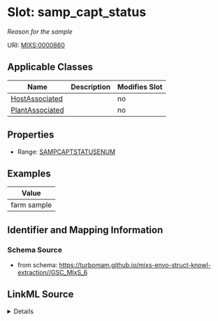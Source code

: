 # Slot: samp_capt_status


_Reason for the sample_



URI: [MIXS:0000860](https://w3id.org/mixs/0000860)



<!-- no inheritance hierarchy -->




## Applicable Classes

| Name | Description | Modifies Slot |
| --- | --- | --- |
[HostAssociated](HostAssociated.md) |  |  no  |
[PlantAssociated](PlantAssociated.md) |  |  no  |







## Properties

* Range: [SAMPCAPTSTATUSENUM](SAMPCAPTSTATUSENUM.md)






## Examples

| Value |
| --- |
| farm sample |

## Identifier and Mapping Information







### Schema Source


* from schema: https://turbomam.github.io/mixs-envo-struct-knowl-extraction//GSC_MIxS_6




## LinkML Source

<details>
```yaml
name: samp_capt_status
description: Reason for the sample
title: sample capture status
notes:
- sample
- status
examples:
- value: farm sample
from_schema: https://turbomam.github.io/mixs-envo-struct-knowl-extraction//GSC_MIxS_6
rank: 1000
slot_uri: MIXS:0000860
multivalued: false
alias: samp_capt_status
domain_of:
- HostAssociated
- PlantAssociated
range: SAMP_CAPT_STATUS_ENUM
required: false
recommended: false

```
</details>